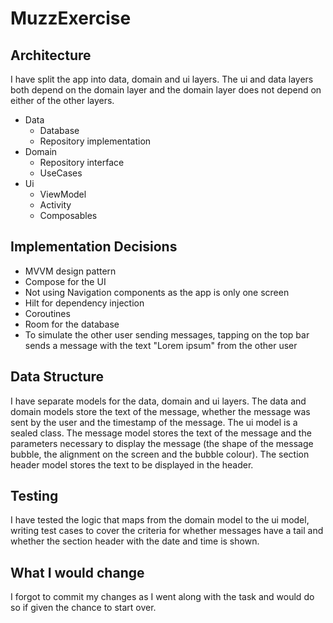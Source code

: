 # MuzzExercise

## Architecture
I have split the app into data, domain and ui layers.
The ui and data layers both depend on the domain layer and the domain layer does not depend on either of the other layers.

* Data
  * Database
  * Repository implementation
* Domain
  * Repository interface
  * UseCases
* Ui
  * ViewModel
  * Activity
  * Composables

## Implementation Decisions
* MVVM design pattern
* Compose for the UI
* Not using Navigation components as the app is only one screen
* Hilt for dependency injection
* Coroutines
* Room for the database
* To simulate the other user sending messages, tapping on the top bar sends a message with the text "Lorem ipsum" from the other user

## Data Structure
I have separate models for the data, domain and ui layers.
The data and domain models store the text of the message, whether the message was sent by the user and the timestamp of the message.
The ui model is a sealed class.
The message model stores the text of the message and the parameters necessary to display the message (the shape of the message bubble, the alignment on the screen and the bubble colour).
The section header model stores the text to be displayed in the header.

## Testing
I have tested the logic that maps from the domain model to the ui model, writing test cases to cover the criteria for whether messages have a tail and whether the section header with the date and time is shown.

## What I would change
I forgot to commit my changes as I went along with the task and would do so if given the chance to start over.
